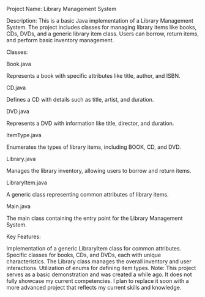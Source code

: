 Project Name: Library Management System


Description:
This is a basic Java implementation of a Library Management System. The project includes classes for managing library items like books, CDs, DVDs, and a generic library item class. Users can borrow, return items, and perform basic inventory management.


Classes:

Book.java

Represents a book with specific attributes like title, author, and ISBN.

CD.java

Defines a CD with details such as title, artist, and duration.

DVD.java

Represents a DVD with information like title, director, and duration.

ItemType.java

Enumerates the types of library items, including BOOK, CD, and DVD.

Library.java

Manages the library inventory, allowing users to borrow and return items.

LibraryItem.java

A generic class representing common attributes of library items.

Main.java

The main class containing the entry point for the Library Management System.


Key Features:

Implementation of a generic LibraryItem class for common attributes.
Specific classes for books, CDs, and DVDs, each with unique characteristics.
The Library class manages the overall inventory and user interactions.
Utilization of enums for defining item types.
Note:
This project serves as a basic demonstration and was created a while ago. It does not fully showcase my current competencies. I plan to replace it soon with a more advanced project that reflects my current skills and knowledge.
